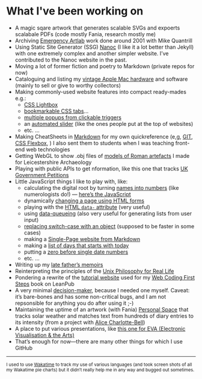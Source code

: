 # What I've been working on

- A magic sqare artwork that generates scalable SVGs and expoerts scalabale PDFs (code mostly Fania, research mostly me)
- Archiving [Emergency Artlab](https://e-artlab.com) work done around 2001 with Mike Quantrill
- Using Static Site Generator (SSG) [Nanoc](https://nanoc.app) (I like it a lot better than Jekyll) with one extremely complex and another simpler website. I’ve contributed to the Nanoc website in the past.
- Moving a lot of former fiction and poetry to Markdown (private repos for now)
- Cataloguing and listing my [vintage Apple Mac hardware](https://daveeveritt.github.io/vintage-mac-lists/) and software (mainly to sell or give to worthy collectors)
- Making commonly-used website features into compact ready-mades e.g.:
    - [CSS Lightbox](https://daveeveritt.github.io/css-lightbox/)
    - [bookmarkable CSS tabs](https://daveeveritt.github.io/css-sibling-tabs/)…
    - [multiple popups from clickable triggers](https://github.com/DaveEveritt/markers/blob/master/styles-css.css)
    - an [automated slider](https://daveeveritt.github.io/css-slider-panel/) (like the ones people put at the top of websites)
    - etc. …
- Making CheatSheets in [Markdown](https://daveeveritt.github.io/markdown-overview/#/markdown "A presentation I made to explain Markdown") for my own quickreference (e,g, [GIT](https://daveeveritt.github.io/git-minimal/), [CSS Flexbox](), ) I also sent them to students when I was teaching front-end web technologies
- Getting WebGL to show .obj files of [models of Roman artefacts](https://daveeveritt.github.io/js3d/) I made for Leicestershire Archaeology
- Playing with public APIs to get nformation, like this one that tracks [UK Government Petitions](https://daveeveritt.github.io/gov-petitions/)
- Little JavaScript things I like to play with, like:
    - calculating the digital root by turning [names into numbers](https://daveeveritt.github.io/numbered-letters/) (like numerologists do!) — [here’s the JavaScript](https://github.com/DaveEveritt/numbered-letters/blob/master/js/main.js)
    - dynamically [changing a page using HTML forms](https://daveeveritt.github.io/input-date-color-range/ "particularly like the slider")
    - playing with the [HTML `data-` attribute](https://github.com/DaveEveritt/html5-data-attribute/blob/master/index.html) (very useful)
    - using [data-queueing](https://daveeveritt.github.io/js-queue/) (also very useful for generating lists from user input)
    - [replacing switch-case with an object](https://github.com/DaveEveritt/object-switch/blob/master/js/obj-switch.js) (supposed to be faster in some cases)
    - making a [Single-Page website from Markdown](https://github.com/DaveEveritt/markdown-site-generator/tree/master)
    - making a [list of days that starts with today](https://daveeveritt.github.io/weekday-reorder-array/)
    - putting a [zero before single date numbers](https://daveeveritt.github.io/leading-zero-dates/)
    - etc. …
- Writing up my [late father’s memoirs](https://daveeveritt.github.io/bill-everitt-memoirs/)
- Reinterpreting the principles of the [Unix Philosophy for Real Life](https://daveeveritt.github.io/unix-for-life/)
- Pondering a rewrite of the [tutorial website](https://daveeveritt.github.io/web-coding-first-site/) used for my [Web Coding First Steps](https://leanpub.com/webcodingfirststeps) book on LeanPub
- A very minimal [decision-maker](https://daveeveritt.github.io/decision-maker/), because I needed one myself. Caveat: it’s bare-bones and has some non-critical bugs, and I am not repsonsible for anything you do after using it ;-)
- Maintaining the uptime of an artwork (with Fania) [Personal Space](https://daveeveritt.github.io/space-weather-words/) that tracks solar weather and matches text from hundreds of diary entries to its intensity (from a project with [Alice Charlotte-Bell](https://www.alicecharlottebell.com))
- A place to put various presentations, like [this one for EVA (Electronic Visualisation & the Arts)](https://daveeveritt.github.io/eva-2020/#/)
- That’s enough for now—there are many other things for which I use GitHub

---

<small>I used to use [Wakatime](https://wakatime.com/dashboard) to track my use of various languages (and took screen shots of all my Wakatime pie charts) but it didn’t really help me in any way and bugged out sometimes.</small>
